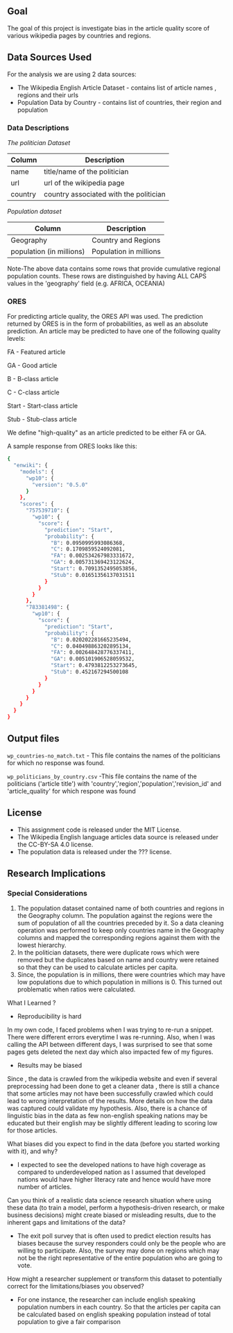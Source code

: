 
## Goal
The goal of this project is investigate bias in the article quality score of various wikipedia pages by countries and regions.

## Data Sources Used
For the analysis we are using 2 data sources:

- The Wikipedia English Article Dataset - contains list of article names , regions and their urls
- Population Data by Country - contains list of countries, their region and population

### Data Descriptions

*The politician Dataset*

| Column | Description |
| ------ | ----------- |
| name   | title/name of the politician
| url    | url of the wikipedia page
| country| country associated with the politician

*Population dataset*

| Column | Description |
| ------ | ----------- |
| Geography   | Country and Regions
| population (in millions) | Population in millions

Note-The above data contains some rows that provide cumulative regional population counts. These rows are distinguished by having ALL CAPS values in the 'geography' field (e.g. AFRICA, OCEANIA)

### ORES
For predicting article quality, the ORES API was used. The prediction returned by ORES is in the form of probabilities, as well as an absolute prediction. An article may be predicted to have one of the following quality levels:

FA - Featured article

GA - Good article

B - B-class article

C - C-class article

Start - Start-class article

Stub - Stub-class article

We define "high-quality" as an article predicted to be either FA or GA.

A sample response from ORES looks like this:
```sh
{
  "enwiki": {
    "models": {
      "wp10": {
        "version": "0.5.0"
      }
    },
    "scores": {
      "757539710": {
        "wp10": {
          "score": {
            "prediction": "Start",
            "probability": {
              "B": 0.0950995993086368,
              "C": 0.1709859524092081,
              "FA": 0.002534267983331672,
              "GA": 0.005731369423122624,
              "Start": 0.7091352495053856,
              "Stub": 0.01651356137031511
            }
          }
        }
      },
      "783381498": {
        "wp10": {
          "score": {
            "prediction": "Start",
            "probability": {
              "B": 0.020202281665235494,
              "C": 0.040498863202895134,
              "FA": 0.002648428776337411,
              "GA": 0.005101906528059532,
              "Start": 0.4793812253273645,
              "Stub": 0.452167294500108
            }
          }
        }
      }
    }
  }
}
```

## Output files

`wp_countries-no_match.txt` - This file contains the names of the politicians for which no response was found.

`wp_politicians_by_country.csv` -This file contains the name of the politicians ('article title') with 'country','region','population','revision_id' and 	'article_quality' for which respone was found

## License
- This assignment code is released under the MIT License.
- The Wikipedia English language articles data source is released under the CC-BY-SA 4.0 license.
- The population data is released under the ??? license.


## Research Implications

### Special Considerations

1. The population dataset contained name of both countries and regions in the Geography column. The population against the regions were the sum of population of all the countries preceded by it. So a data cleaning operation was performed to keep only countries name in the Geography columns and mapped the corresponding regions against them with the lowest hierarchy.
2. In the politician datasets, there were duplicate rows which were removed but the duplicates based on name and country were retained so that they can be used to calculate articles per capita.
3. Since, the population is in millions, there were countries which may have low populations due to which population in millions is 0. This turned out problematic when ratios were calculated.

What I Learned ?

- Reproducibility is hard

In my own code, I faced problems when I was trying to re-run a snippet. There were different errors everytime I was re-running. Also, when I was calling the API between different days, I was surprised to see that some pages gets deleted the next day which also impacted few of my figures. 

- Results may be biased

Since , the data is crawled from the wikipedia website and even if several preprocessing had been done to get a cleaner data , there is still a chance that some articles may not have been successfully crawled which could lead to wrong interpretation of the results. More details on how the data was captured could validate my hypothesis. Also, there is a chance of linguistic bias in the data as few non-english speaking nations may be educated but their english may be slightly different leading to scoring low for those articles. 

What biases did you expect to find in the data (before you started working with it), and why? 

- I expected to see the developed nations to have high coverage as compared to underdeveloped nation as I assumed that developed nations would have higher literacy rate and hence would have more number of articles.

Can you think of a realistic data science research situation where using these data (to train a model, perform a hypothesis-driven research, or make business decisions) might create biased or misleading results, due to the inherent gaps and limitations of the data?

- The exit poll survey that is often used to predict election results has biases because the survey responders could only be the people who are willing to participate. Also, the survey may done on regions which may not be the right representative of the entire population who are going to vote.

How might a researcher supplement or transform this dataset to potentially correct for the limitations/biases you observed? 

- For one instance, the researcher can include english speaking population numbers in each country. So that the articles per capita can be calculated based on english speaking population instead of total population to give a fair comparison

